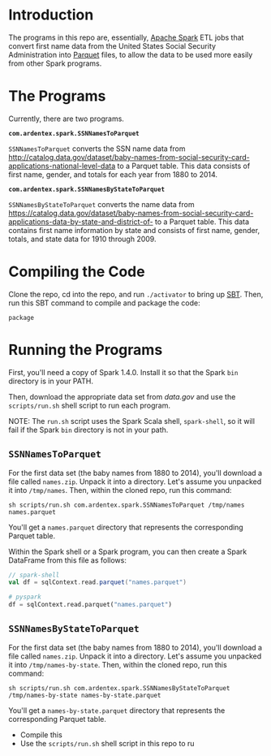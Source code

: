 # Introduction

The programs in this repo are, essentially, [Apache Spark][] ETL jobs that
convert first name data from the United States Social Security Administration
into [Parquet][] files, to allow the data to be used more easily from other
Spark programs.

# The Programs

Currently, there are two programs.

**`com.ardentex.spark.SSNNamesToParquet`**

`SSNNamesToParquet` converts the SSN name data from
<http://catalog.data.gov/dataset/baby-names-from-social-security-card-applications-national-level-data>
to a Parquet table. This data consists of first name, gender, and totals for
each year from 1880 to 2014.

 
**`com.ardentex.spark.SSNNamesByStateToParquet`**

`SSNNamesByStateToParquet` converts the name data from
<https://catalog.data.gov/dataset/baby-names-from-social-security-card-applications-data-by-state-and-district-of->
to a Parquet table. This data contains first name information by state and
consists of first name, gender, totals, and state data for 1910 through 2009. 

# Compiling the Code

Clone the repo, cd into the repo, and run `./activator` to bring up
[SBT][]. Then, run this SBT command to compile and package the code:

    package

# Running the Programs

First, you'll need a copy of Spark 1.4.0. Install it so that the Spark
`bin` directory is in your PATH.

Then, download the appropriate data set from _data.gov_ and use the
`scripts/run.sh` shell script to run each program.

NOTE: The `run.sh` script uses the Spark Scala shell, `spark-shell`, 
so it will fail if the Spark `bin` directory is not in your path.

## `SSNNamesToParquet`

For the first data set (the baby names from 1880 to 2014), you'll download
a file called `names.zip`. Unpack it into a directory. Let's assume you
unpacked it into `/tmp/names`. Then, within the
cloned repo, run this command:

    sh scripts/run.sh com.ardentex.spark.SSNNamesToParquet /tmp/names names.parquet
 
You'll get a `names.parquet` directory that represents the corresponding 
Parquet table.

Within the Spark shell or a Spark program, you can then create a Spark
DataFrame from this file as follows:

```scala
// spark-shell
val df = sqlContext.read.parquet("names.parquet")
```

```python
# pyspark
df = sqlContext.read.parquet("names.parquet")
```

## `SSNNamesByStateToParquet`

For the first data set (the baby names from 1880 to 2014), you'll download
a file called `names.zip`. Unpack it into a directory. Let's assume you
unpacked it into `/tmp/names-by-state`. Then, within the
cloned repo, run this command:

    sh scripts/run.sh com.ardentex.spark.SSNNamesByStateToParquet /tmp/names-by-state names-by-state.parquet
 
You'll get a `names-by-state.parquet` directory that represents the corresponding 
Parquet table.


* Compile this 
* Use the `scripts/run.sh` shell script in this repo to ru 


[Apache Spark]: http://spark.apache.org/
[Parquet]: http://parquet.apache.org/
[SBT]: http://scala-sbt.org
